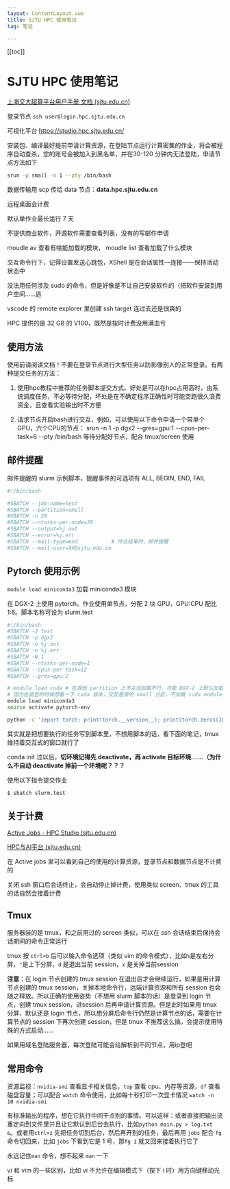 ```yaml
---
layout: ContentLayout.vue
title: SJTU HPC 使用笔记
tag: 笔记

---
```


[[toc]]

# SJTU HPC 使用笔记 

[上海交大超算平台用户手册 文档 (sjtu.edu.cn)](https://docs.hpc.sjtu.edu.cn/)

登录节点 `ssh user@login.hpc.sjtu.edu.cn`

可视化平台 https://studio.hpc.sjtu.edu.cn/

安装包、编译最好提前申请计算资源，在登陆节点运行计算密集的作业，将会被程序自动查杀，您的账号会被加入到黑名单，并在30-120 分钟内无法登陆，申请节点方法如下

```bash
srun -p small -n 1 --pty /bin/bash
```

数据传输用 scp 传给 data 节点：**data.hpc.sjtu.edu.cn**

远程桌面会计费

默认单作业最长运行 7 天

不提供商业软件，开源软件需要查看列表，没有的写邮件申请

moudle av 查看有啥能加载的模块， moudle list 查看加载了什么模块

交互命令行下，记得设置发送心跳包，XShell 是在会话属性—连接——保持活动状态中

没法用任何涉及 sudo 的命令，但是好像是不让自己安装软件的（把软件安装到用户空间……逃

vscode 的 remote explorer 里创建 ssh target 连过去还是很爽的

HPC 提供的是 32 GB 的 V100，既然是按时计费没用满血亏

## 使用方法
使用前请阅读文档！不要在登录节点进行大型任务以防影像别人的正常登录。有两种提交任务的方法：
1. 使用hpc教程中推荐的任务脚本提交方式。好处是可以在hpc占用高时，由系统调度任务，不必等待分配，坏处是在不确定程序正确性时可能空跑很久浪费资金，且查看实验输出时不方便

2. 请求节点开启bash进行交互，例如，可以使用以下命令申请一个带单个GPU，六个CPU的节点：
srun -n 1 -p dgx2 --gres=gpu:1 --cpus-per-task=6 --pty /bin/bash
等待分配好节点，配合 tmux/screen 使用

## 邮件提醒

邮件提醒的 slurm 示例脚本，提醒事件的可选项有 ALL, BEGIN, END, FAIL

```bash
#!/bin/bash

#SBATCH --job-name=test
#SBATCH --partition=small
#SBATCH -n 20
#SBATCH --ntasks-per-node=20
#SBATCH --output=%j.out
#SBATCH --error=%j.err
#SBATCH --mail-type=end           # 作业结束时，邮件提醒
#SBATCH --mail-user=XX@sjtu.edu.cn
```

## Pytorch 使用示例

`module load miniconda3` 加载 miniconda3 模块

在 DGX-2 上使用 pytorch。作业使用单节点，分配 2 块 GPU，GPU:CPU 配比 1:6。脚本名称可设为 slurm.test

```bash
#!/bin/bash
#SBATCH -J test
#SBATCH -p dgx2
#SBATCH -o %j.out
#SBATCH -e %j.err
#SBATCH -N 1
#SBATCH --ntasks-per-node=1
#SBATCH --cpus-per-task=12
#SBATCH --gres=gpu:2

# module load cuda # 在其他 partition 上不主动加载不行，可能 DGX-2 上默认加载了，不过可能其他分区也不应该使用显卡资源
# 因为在装包的时候想看一下 cuda 版本，交互是用的 small 分区，不加载 cuda module 找不到 nvcc 应用
module load miniconda3
source activate pytorch-env

python -c 'import torch; print(torch.__version__); print(torch.zeros(10,10).cuda().shape)'
```

其实就是把想要执行的任务写到脚本里，不想用脚本的话，看下面的笔记，tmux维持着交互式的窗口就行了

conda init 过以后，**切环境记得先 deactivate，再 activate 目标环境……（为什么不自动 deactivate 掉前一个环境呢？？？**

使用以下指令提交作业

```bash
$ sbatch slurm.test
```

## 关于计费

[Active Jobs - HPC Studio (sjtu.edu.cn)](https://studio.hpc.sjtu.edu.cn/pun/sys/activejobs)

[HPC与AI平台 (sjtu.edu.cn)](https://account.hpc.sjtu.edu.cn/#/login)

在 Active jobs 里可以看到自己的使用的计算资源，登录节点和数据节点是不计费的

关闭 ssh 窗口后会话终止，会自动停止掉计费，使用类似 screen、tmux 的工具的话自然会接着计费

## Tmux

服务器装的是 tmux，和之前用过的 screen 类似，可以在 ssh 会话结束后保持会话期间的命令正常运行

tmux 按 `ctrl+b` 后可以输入命令选项（类似 vim 的命令模式），比如`%`是左右分屏，`"`是上下分屏，`d` 是退出当前 session，`x`  是关掉当前session

**注意**：在 login 节点创建的 tmux session 在退出后才会继续运行，如果是用计算节点创建的 tmux session，关掉本地命令行，远端计算资源和所有 session 也会随之释放。所以正确的使用姿势（不想用 slurm 脚本的话）是登录到 login 节点，创建 tmux session，进session 后再申请计算资源。但是此时如果用 tmux 分屏，默认还是 login 节点，所以想分屏后命令行仍然是计算节点的话，需要在计算节点的 session 下再次创建 session，但是 tmux 不推荐这么搞，会提示使用特殊的方式启动……

如果用域名登陆服务器，每次登陆可能会给解析到不同节点，用ip登吧

## 常用命令

资源监视：`nvidia-smi` 查看显卡相关信息，`top` 查看 cpu、内存等资源，`df` 查看磁盘容量；可以配合 `watch` 命令使用，比如每十秒打印一次显卡情况 `watch -n 10 nvidia-smi`

有标准输出的程序，想在它执行中间干点别的事情。可以这样：或者直接把输出流重定向到文件里并且让它默认到后台去执行，比如`python main.py > log.txt &`。或者用`ctrl+z` 先把任务切到后台，然后再开别的任务，最后再用 `jobs` 配合 `fg` 命令切回来，比如 `jobs` 下看到它是 1 号，那`fg 1` 就又回来接着执行它了

永远记住`man` 命令，想不起来 `man` 一下

vi 和 vim 的一些区别，比如 vi 不允许在编辑模式下（按下 i 时）用方向键移动光标


 
 <Comment lang="zh-CN"/> 
 